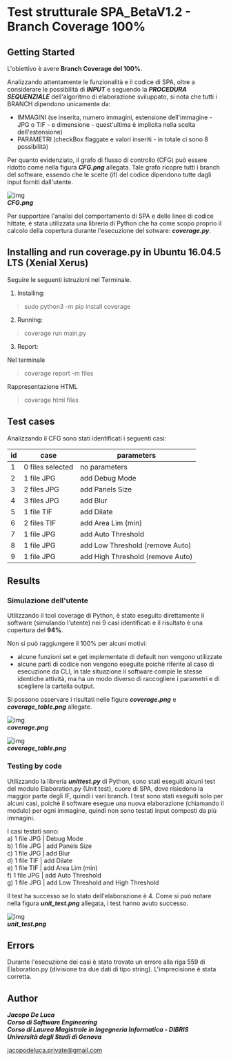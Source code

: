 # Test strutturale SPA_BetaV1.2 - Branch Coverage 100%

## Getting Started

L'obiettivo è avere **Branch Coverage del 100%**.

Analizzando attentamente le funzionalità e il codice di SPA, oltre a considerare le possibilità di ***INPUT*** e seguendo la ***PROCEDURA SEQUENZIALE*** dell'algoritmo di elaborazione sviluppato, si nota che tutti i BRANCH dipendono unicamente da:
* IMMAGINI (se inserita, numero immagini, estensione dell'immagine - JPG o TIF - e dimensione - quest'ultima è implicita nella scelta dell'estensione)
* PARAMETRI (checkBox flaggate e valori inseriti - in totale ci sono 8 possibilità)

Per quanto evidenziato, il grafo di flusso di controllo (CFG) può essere ridotto come nella figura ***CFG.png*** allegata.
Tale grafo ricopre tutti i branch del software, essendo che le scelte (if) del codice dipendono tutte dagli input forniti dall'utente.

![img](https://github.com/mnarizzano/se-project-46/blob/master/test_struturali/cfg.png)<br />
***CFG.png***

Per supportare l'analisi del comportamento di SPA e delle linee di codice hittate, è stata utilizzata una libreria di Python che ha come scopo proprio il calcolo della copertura durante l'esecuzione del sotware: ***coverage.py***.

## Installing and run coverage.py in Ubuntu 16.04.5 LTS (Xenial Xerus)

Seguire le seguenti istruzioni nel Terminale.

1) Installing:

> sudo python3 -m pip install coverage

2) Running:

> coverage run main.py

3) Report:

Nel terminale

> coverage report -m files

Rappresentazione HTML

> coverage html files

## Test cases

Analizzando il CFG sono stati identificati i seguenti casi:

|id| case | parameters |
|--|--------------------|---------------------------------|
| 1	|	0 files selected	|	no parameters|
| 2	|	1 file JPG		  	| add Debug Mode|
| 3	|	2 files JPG		  	|	add Panels Size|
| 4	|	3 files JPG		  	|	add Blur|
| 5	|	1 file TIF		  	|	add Dilate|
| 6	|	2 files TIF		  	|	add Area Lim (min)|
| 7	|	1 file JPG		  	|	add Auto Threshold|
| 8	|	1 file JPG		  	|	add Low Threshold (remove Auto)|
| 9	|	1 file JPG		  	|	add High Threshold (remove Auto)|

## Results

### Simulazione dell'utente

Utilizzando il tool coverage di Python, è stato eseguito direttamente il software (simulando l'utente) nei 9 casi identificati e il risultato è una copertura del **94%**.

Non si può raggiungere il 100% per alcuni motivi:
* alcune funzioni set e get implementate di default non vengono utilizzate
* alcune parti di codice non vengono eseguite poichè riferite al caso di esecuzione da CLI, in tale situazione il software compie le stesse identiche attività, ma ha un modo diverso di raccogliere i parametri e di scegliere la cartella output.

Si possono osservare i risultati nelle figure ***coverage.png*** e ***coverage_table.png*** allegate.

![img](https://github.com/mnarizzano/se-project-46/blob/master/test_struturali/coverage.png)<br />
***coverage.png***

![img](https://github.com/mnarizzano/se-project-46/blob/master/test_struturali/coverage_table.png)<br />
***coverage_table.png***

### Testing by code

Utilizzando la libreria ***unittest.py*** di Python, sono stati eseguiti alcuni test del modulo Elaboration.py (Unit test), cuore di SPA, dove risiedono la maggior parte degli IF, quindi i vari branch.
I test sono stati eseguiti solo per alcuni casi, poichè il software esegue una nuova elaborazione (chiamando il modulo) per ogni immagine, quindi non sono testati input composti da più immagini.

I casi testati sono:<br />
a) 1 file JPG	|	Debug Mode<br />
b) 1 file JPG	|	add Panels Size<br />
c) 1 file JPG	|	add Blur<br />
d) 1 file TIF	|	add Dilate<br />
e) 1 file TIF	|	add Area Lim (min)<br />
f) 1 file JPG	|	add Auto Threshold<br />
g) 1 file JPG	|	add Low Threshold and High Threshold<br />

Il test ha successo se lo stato dell'elaborazione è 4.
Come si può notare nella figura ***unit_test.png*** allegata, i test hanno avuto successo.

![img](https://github.com/mnarizzano/se-project-46/blob/master/test_struturali/unit_test.PNG)<br />
***unit_test.png***

## Errors

Durante l'esecuzione dei casi è stato trovato un errore alla riga 559 di Elaboration.py (divisione tra due dati di tipo string).
L'imprecisione è stata corretta.

## Author

***Jacopo De Luca***<br />
***Corso di Software Engineering***<br />
***Corso di Laurea Magistrale in Ingegneria Informatica - DIBRIS***<br />
***Università degli Studi di Genova***<br />

jacopodeluca.private@gmail.com
